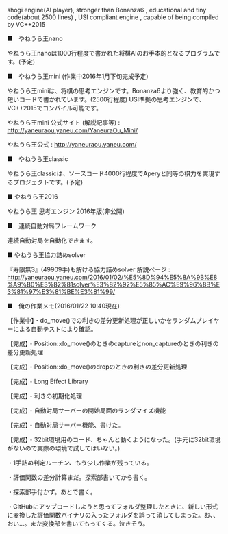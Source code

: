 shogi engine(AI player), stronger than Bonanza6 , educational and tiny code(about 2500 lines) , USI compliant engine , capable of being compiled by VC++2015

■　やねうら王nano

やねうら王nanoは1000行程度で書かれた将棋AIのお手本的となるプログラムです。(予定)

■　やねうら王mini (作業中2016年1月下旬完成予定)

やねうら王miniは、将棋の思考エンジンです。Bonanza6より強く、教育的かつ短いコードで書かれています。(2500行程度) USI準拠の思考エンジンで、VC++2015でコンパイル可能です。

やねうら王mini 公式サイト (解説記事等) : http://yaneuraou.yaneu.com/YaneuraOu_Mini/

やねうら王公式 : http://yaneuraou.yaneu.com/

■　やねうら王classic

やねうら王classicは、ソースコード4000行程度でAperyと同等の棋力を実現するプロジェクトです。(予定)

■  やねうら王2016

やねうら王 思考エンジン 2016年版(非公開)

■　連続自動対局フレームワーク

連続自動対局を自動化できます。

■  やねうら王協力詰めsolver

『寿限無3』(49909手)も解ける協力詰めsolver
解説ページ : http://yaneuraou.yaneu.com/2016/01/02/%E5%8D%94%E5%8A%9B%E8%A9%B0%E3%82%81solver%E3%82%92%E5%85%AC%E9%96%8B%E3%81%97%E3%81%BE%E3%81%99/



■　俺の作業メモ(2016/01/22 10:40現在)

【作業中】・do_move()での利きの差分更新処理が正しいかをランダムプレイヤーによる自動テストにより確認。

【完成】・Position::do_move()のときのcaptureとnon_captureのときの利きの差分更新処理

【完成】・Position::do_move()のdropのときの利きの差分更新処理

【完成】・Long Effect Library

【完成】・利きの初期化処理

【完成】・自動対局サーバーの開始局面のランダマイズ機能

【完成】・自動対局サーバー機能、書けた。

【完成】・32bit環境用のコード、ちゃんと動くようになった。(手元に32bit環境がないので実際の環境で試してはいない。)

・1手詰め判定ルーチン、もう少し作業が残っている。

・評価関数の差分計算まだ。探索部書いてから書く。

・探索部手付かず。あとで書く。

・GitHubにアップロードしようと思ってフォルダ整理したときに、新しい形式に変換した評価関数バイナリの入ったフォルダを誤って消してしまった。お、、おい…。また変換部を書いてもってくる。泣きそう。